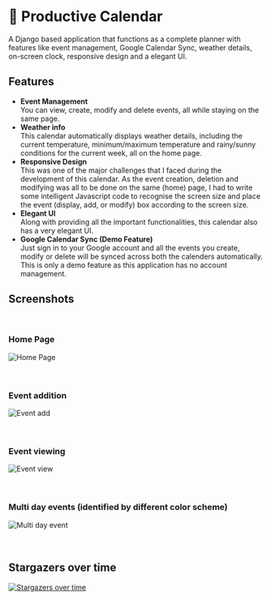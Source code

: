 # :date:  Productive Calendar

A Django based application that functions as a complete planner with features like event management, Google Calendar Sync, weather details, on-screen clock, responsive design and a elegant UI.

## Features

- **Event Management**<br>You can view, create, modify and delete events, all while staying on the same page.
- **Weather info**<br>This calendar automatically displays weather details, including the current temperature, minimum/maximum temperature and rainy/sunny conditions for the current week, all on the home page.
- **Responsive Design**<br>This was one of the major challenges that I faced during the development of this calendar. As the event creation, deletion and modifying was all to be done on the same (home) page, I had to write some intelligent Javascript code to recognise the screen size and place the event (display, add, or modify) box according to the screen size.
- **Elegant UI**<br>Along with providing all the important functionalities, this calendar also has a very elegant UI.
- **Google Calendar Sync (Demo Feature)**<br>Just sign in to your Google account and all the events you create, modify or delete will be synced across both the calenders automatically. This is only a demo feature as this application has no account management.


## Screenshots
<br>

### Home Page

![Home Page](calender/static/calender/ss/ss1.png)
<br><br><br>
### Event addition

![Event add](calender/static/calender/ss/ss2.png)
<br><br><br>
### Event viewing

![Event view](calender/static/calender/ss/ss3.png)
<br><br><br>
### Multi day events (identified by different color scheme)

![Multi day event](calender/static/calender/ss/ss4.png)
<br><br><br>

## Stargazers over time

[![Stargazers over time](https://starchart.cc/AnirudhGoel/Productive-Calender.svg)](https://starchart.cc/AnirudhGoel/Productive-Calender)
